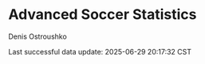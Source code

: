 # Advanced Soccer Statistics
Denis Ostroushko

<!-- gfm -->

Last successful data update: 2025-06-29 20:17:32 CST
